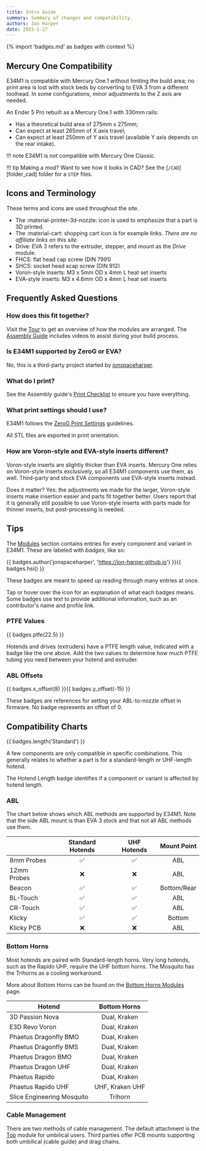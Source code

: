 ```yaml
---
title: Intro Guide
summary: Summary of changes and compatibility.
authors: Jon Harper
date: 2023-1-27
---
```


{% import 'badges.md' as badges with context %}

## Mercury One Compatibility

E34M1 is compatible with Mercury One.1 without limiting the build area; no print area is lost with stock beds by converting to EVA 3 from a different toolhead. In some configurations, minor adjustments to the Z axis are needed.

An Ender 5 Pro rebuilt as a Mercury One.1 with 330mm rails:

- Has a theoretical build area of 275mm x 275mm;
- Can expect at least 265mm of X axis travel;
- Can expect at least 250mm of Y axis travel (available Y axis depends on the rear intake).

!!! note
    E34M1 is *not* compatible with Mercury One Classic.

!!! tip
    Making a mod? Want to see how it looks in CAD? See the [`/CAD`][folder_cad] folder for a `STEP` files.

## Icons and Terminology

These terms and icons are used throughout the site.

- The :material-printer-3d-nozzle: icon is used to emphasize that a part is 3D printed.
- The :material-cart: shopping cart icon is for example links. *There are no affiliate links on this site.*
- Drive: EVA 3 refers to the extruder, stepper, and mount as the *Drive* module.
- FHCS: flat head cap screw (DIN 7991)
- SHCS: socket head scap screw (DIN 912)
- Voron-style inserts: M3 x 5mm OD x 4mm L heat set inserts
- EVA-style inserts: M3 x 4.6mm OD x 4mm L heat set inserts

## Frequently Asked Questions

### How does this fit together?

Visit the [Tour](tour.md) to get an overview of how the modules are arranged. The [Assembly Guide](assembly/index.md) includes videos to assist during your build process.

### Is E34M1 supported by ZeroG or EVA?

No, this is a third-party project started by [jonspaceharper](https://jon-harper.github.io).

### What do I print?

See the Assembly guide's [Print Checklist](assembly/index.md#print-checklist) to ensure you have everything.

### What print settings should I use?

E34M1 follows the [ZeroG Print Settings](https://docs.zerog.one/standard/print/settings) guidelines.

All STL files are exported in print orientation.

### How are Voron-style and EVA-style inserts different?

Voron-style inserts are slightly thicker than EVA inserts. Mercury One relies on Voron-style inserts exclusively,
so all E34M1 components use them, as well. Third-party and stock EVA components use EVA-style inserts instead.

Does it matter? Yes: the adjustments we made for the larger, Voron-style inserts make insertion easier and parts
fit together better. Users report that it is generally still possible to use Voron-style inserts with parts made
for thinner inserts, but post-processing is needed.

## Tips

The [Modules](modules/index.md) section contains entries for every component and variant in E34M1. These
are labeled with *badges*, like so:

{{ badges.author('jonspaceharper', 'https://jon-harper.github.io') }}{{ badges.hsi() }}

These badges are meant to speed up reading through many entries at once. 

Tap or hover over the icon for an explanation of what each badges means. Some badges use text to provide
additional information, such as an contributor's name and profile link.

### PTFE Values

{{ badges.ptfe(22.5) }}

Hotends and drives (extruders) have a PTFE length value, indicated with a badge
like the one above. Add the two values to determine how much PTFE tubing you need between your hotend
and extruder.

### ABL Offsets

{{ badges.x_offset(8) }}{{ badges.y_offset(-15) }}

These badges are references for setting your ABL-to-nozzle offset in firmware. No badge
represents an offset of 0.

## Compatibility Charts

{{ badges.length('Standard') }}

A few components are only compatible in specific combinations. This generally relates to whether a part is for a standard-length or UHF-length hotend.

The Hotend Length badge identifies if a component or variant is affected by hotend length.

### ABL

The chart below shows which ABL methods are supported by E34M1. Note that the side ABL mount is than EVA 3 stock and that not all ABL methods use them.

|            | Standard Hotends   | UHF Hotends        | Mount Point |
|------------|:------------------:|:------------------:|:-----------:|
| 8mm Probes | :white_check_mark: | :white_check_mark: | ABL         |
| 12mm Probes | :x:               | :x:                | ABL         |
| Beacon     | :white_check_mark: | :white_check_mark: | Bottom/Rear |
| BL-Touch   | :white_check_mark: | :white_check_mark: | ABL         |
| CR-Touch   | :white_check_mark: | :white_check_mark: | ABL         |
| Klicky     | :white_check_mark: | :white_check_mark: | Bottom      |
| Klicky PCB | :x:                | :x:                | ABL         |

### Bottom Horns

Most hotends are paired with Standard-length horns. Very long hotends, such as the Rapido UHF, require the UHF bottom horns. The Mosquito has the Trihorns as a cooling workaround.

More about Bottom Horns can be found on the [Bottom Horns Modules](modules/bottom.md) page.

| Hotend                | Bottom Horns  |
|-----------------------|:-------------:|
| 3D Passion Nova       | Dual, Kraken  |
| E3D Revo Voron        | Dual, Kraken  |
| Phaetus Dragonfly BMO | Dual, Kraken  |
| Phaetus Dragonfly BMS | Dual, Kraken  |
| Phaetus Dragon BMO    | Dual, Kraken  |
| Phaetus Dragon UHF    | Dual, Kraken  |
| Phaetus Rapido        | Dual, Kraken  |
| Phaetus Rapido UHF    | UHF, Kraken UHF |
| Slice Engineering Mosquito | Trihorn |

### Cable Management

There are two methods of cable management. The default attachment is the [Top](modules/top.md) module for umbilical users. Third parties offer PCB mounts supporting both umbilical (cable guide) and drag chains.